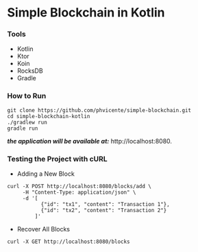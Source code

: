 # Simple Blockchain in Kotlin

### Tools 

- Kotlin
- Ktor
- Koin
- RocksDB
- Gradle

### How to Run 

````shell
git clone https://github.com/phvicente/simple-blockchain.git
cd simple-blockchain-kotlin
./gradlew run
gradle run
````

***the application will be available at:*** http://localhost:8080.

### Testing the Project with cURL

- Adding a New Block
````shell
curl -X POST http://localhost:8080/blocks/add \
     -H "Content-Type: application/json" \
     -d '[
           {"id": "tx1", "content": "Transaction 1"},
           {"id": "tx2", "content": "Transaction 2"}
         ]'

````

- Recover All Blocks
````shell
curl -X GET http://localhost:8080/blocks
````